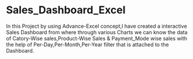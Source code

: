 # Sales_Dashboard_Excel
In this Project by using Advance-Excel concept,I have created a interactive Sales Dashboard from where through various Charts we can know the data of Catory-Wise sales,Product-Wise Sales & Payment_Mode wise sales with the help of Per-Day,Per-Month,Per-Year filter that is attached to the Dashboard.
